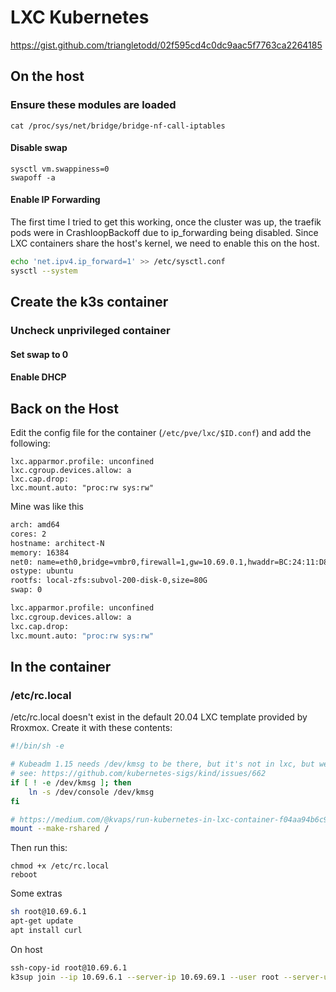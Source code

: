 # LXC Kubernetes

<https://gist.github.com/triangletodd/02f595cd4c0dc9aac5f7763ca2264185>

## On the host

### Ensure these modules are loaded

```shell
cat /proc/sys/net/bridge/bridge-nf-call-iptables
```

#### Disable swap

```shell
sysctl vm.swappiness=0
swapoff -a
```

#### Enable IP Forwarding

The first time I tried to get this working, once the cluster was up, the traefik pods were in CrashloopBackoff due to ip_forwarding being disabled. Since LXC containers share the host's kernel, we need to enable this on the host.

```sh
echo 'net.ipv4.ip_forward=1' >> /etc/sysctl.conf
sysctl --system
```

## Create the k3s container

### Uncheck unprivileged container

#### Set swap to 0

#### Enable DHCP

## Back on the Host

Edit the config file for the container (`/etc/pve/lxc/$ID.conf`) and add the following:

```text
lxc.apparmor.profile: unconfined
lxc.cgroup.devices.allow: a
lxc.cap.drop:
lxc.mount.auto: "proc:rw sys:rw"
```

Mine was like this

```sh
arch: amd64
cores: 2
hostname: architect-N
memory: 16384
net0: name=eth0,bridge=vmbr0,firewall=1,gw=10.69.0.1,hwaddr=BC:24:11:D8:F6:61,ip=10.69.6.1/16,ip6=dhcp,type=veth
ostype: ubuntu
rootfs: local-zfs:subvol-200-disk-0,size=80G
swap: 0

lxc.apparmor.profile: unconfined
lxc.cgroup.devices.allow: a
lxc.cap.drop:
lxc.mount.auto: "proc:rw sys:rw"
```

## In the container

### /etc/rc.local

/etc/rc.local doesn't exist in the default 20.04 LXC template provided by Rroxmox. Create it with these contents:

```sh
#!/bin/sh -e

# Kubeadm 1.15 needs /dev/kmsg to be there, but it's not in lxc, but we can just use /dev/console instead
# see: https://github.com/kubernetes-sigs/kind/issues/662
if [ ! -e /dev/kmsg ]; then
    ln -s /dev/console /dev/kmsg
fi

# https://medium.com/@kvaps/run-kubernetes-in-lxc-container-f04aa94b6c9c
mount --make-rshared /
```

Then run this:

```shell
chmod +x /etc/rc.local
reboot
```

Some extras

```sh
sh root@10.69.6.1
apt-get update
apt install curl
```

On host

```sh
ssh-copy-id root@10.69.6.1
k3sup join --ip 10.69.6.1 --server-ip 10.69.69.1 --user root --server-user mike
```
